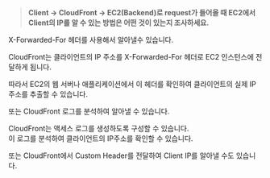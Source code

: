 > **Client -> CloudFront -> EC2(Backend)로 request가 들어올 때 EC2에서 Client의 IP를 알 수 있는 방법은 어떤 것이 있는지 조사하세요.**  

X-Forwarded-For 헤더를 사용해서 알아낼수 있습니다.  

CloudFront는 클라이언트의 IP 주소를 X-Forwarded-For 헤더로 EC2 인스턴스에 전달하게 됩니다.  

따라서 EC2의 웹 서버나 애플리케이션에서 이 헤더를 확인하여 클라이언트의 실제 IP 주소를 추출할 수 있습니다.  

또는 CloudFront 로그를 분석하여 알아낼 수 있습니다.  

CloudFront는 액세스 로그를 생성하도록 구성할 수 있습니다.  
이 로그를 분석하여 클라이언트의 IP주소를 확인할 수 있습니다.  

또는 CloudFront에서 Custom Header를 전달하여 Client IP를 알아낼 수도 있습니다.